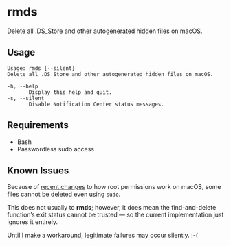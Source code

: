 rmds
=====
Delete all .DS_Store and other autogenerated hidden files on macOS.

## Usage
```
Usage: rmds [--silent]
Delete all .DS_Store and other autogenerated hidden files on macOS.

-h, --help
       Display this help and quit.
-s, --silent
       Disable Notification Center status messages.
```

## Requirements
* Bash
* Passwordless sudo access

## Known Issues
Because of [recent changes](http://arstechnica.com/apple/2015/09/os-x-10-11-el-capitan-the-ars-technica-review/8/)
to how root permissions work on macOS, some files cannot be deleted even using
`sudo`.

This does not usually to **rmds**; however, it does mean the find-and-delete
function’s exit status cannot be trusted — so the current implementation just
ignores it entirely.

Until I make a workaround, legitimate failures may occur silently. :-(
